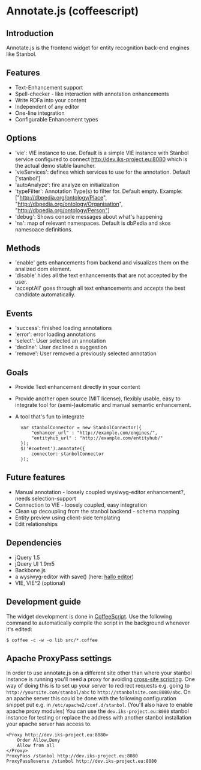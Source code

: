 # Annotate.js (coffeescript)
## Introduction
Annotate.js is the frontend widget for entity recognition back-end engines like Stanbol.

## Features

* Text-Enhancement support
* Spell-checker - like interaction with annotation enhancements
* Write RDFa into your content
* Independent of any editor
* One-line integration
* Configurable Enhancement types

## Options
* 'vie': VIE instance to use. Default is a simple VIE instance with Stanbol service 
configured to connect http://dev.iks-project.eu:8080 which is the actual demo stable launcher.
* 'vieServices': defines which services to use for the annotation. Default ['stanbol']
* 'autoAnalyze': fire analyze on initialization
* 'typeFilter': Annotation Type(s) to filter for. Default empty. Example: 
["http://dbpedia.org/ontology/Place", "http://dbpedia.org/ontology/Organisation", "http://dbpedia.org/ontology/Person"]
* 'debug': Shows console messages about what's happening
* 'ns': map of relevant namespaces. Default is dbPedia and skos namesoace definitions.

## Methods
* 'enable' gets enhancements from backend and visualizes them on the analized dom element.
* 'disable' hides all the text enhancements that are not accepted by the user.
* 'acceptAll' goes through all text enhancements and accepts the best candidate
automatically.

## Events
* 'success': finished loading annotations
* 'error': error loading annotations
* 'select': User selected an annotation
* 'decline': User declined a suggestion
* 'remove': User removed a previously selected annotation

## Goals

* Provide Text enhancement directly in your content
* Provide another open source (MIT license), flexibly usable, easy to integrate tool for (semi-)automatic and manual semantic enhancement.
* A tool that's fun to integrate

        var stanbolConnector = new StanbolConnector({
            "enhancer_url" : "http://example.com/engines/",
            "entityhub_url" : "http://example.com/entityhub/"
        });
        $('#content').annotate({
            connector: stanbolConnector
        });

## Future features

* Manual annotation - loosely coupled wysiwyg-editor enhancement?, needs selection-support
* Connection to VIE - loosely coupled, easy integration
* Clean up decoupling from the stanbol backend - schema mapping
* Entity preview using client-side templating
* Edit relationships

## Dependencies

* jQuery 1.5
* jQuery UI 1.9m5
* Backbone.js
* a wysiwyg-editor with save() (here: [hallo editor](https://github.com/bergie/hallo))
* VIE, VIE^2 (optional)

## Development guide
The widget development is done in [CoffeeScript](http://jashkenas.github.com/coffee-script/). Use the following command to automatically compile the script in the background whenever it's edited:

    $ coffee -c -w -o lib src/*.coffee

## Apache ProxyPass settings
In order to use annotate.js on a different site other than where your stanbol instance is running you'll need a proxy for avoiding [cross-site scripting](http://en.wikipedia.org/wiki/Cross-site_scripting). One way of doing this is to set up your server to redirect requests e.g. going to `http://yoursite.com/stanbol/abc` to `http://stanbolsite.com:8080/abc`. On an apache server this could be done with the following configuration snippet put e.g. in `/etc/apache2/conf.d/stanbol`. (You'll also have to enable apache proxy modules) You can use the `dev.iks-project.eu:8080` stanbol instance for testing or replace the address with another stanbol installation your apache server has access to.

    <Proxy http://dev.iks-project.eu:8080>
        Order Allow,Deny
        Allow from all
    </Proxy>
    ProxyPass /stanbol http://dev.iks-project.eu:8080
    ProxyPassReverse /stanbol http://dev.iks-project.eu:8080

